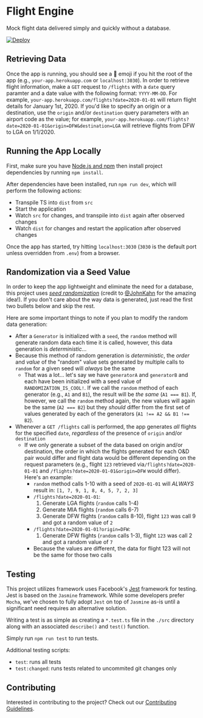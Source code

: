 # Flight Engine
Mock flight data delivered simply and quickly without a database.

[![Deploy](https://www.herokucdn.com/deploy/button.svg)](https://heroku.com/deploy)

## Retrieving Data
Once the app is running, you should see a 👋 emoji if you hit the root of the app (e.g., `your-app.herokuapp.com` or `localhost:3030`). In order to retrieve flight information, make a `GET` request to `/flights` with a `date` query paramter and a date value with the following format: `YYYY-MM-DD`. For example, `your-app.herokuapp.com/flights?date=2020-01-01` will return flight details for January 1st, 2020. If you'd like to specify an origin or a destination, use the `origin` and/or `destination` query parameters with an airport code as the value; for example, `your-app.herokuapp.com/flights?date=2020-01-01&origin=DFW&destination=LGA` will retrieve flights from DFW to LGA on 1/1/2020.

## Running the App Locally
First, make sure you have [Node.js and npm](https://nodejs.org/en/download/) then install project dependencies by running `npm install`.

After dependencies have been installed, run `npm run dev`, which will perform the following actions:
- Transpile TS into `dist` from `src`
- Start the application
- Watch `src` for changes, and transpile into `dist` again after observed changes
- Watch `dist` for changes and restart the application after observed changes

Once the app has started, try hitting `localhost:3030` (`3030` is the default port unless overridden from `.env`) from a browser.

## Randomization via a Seed Value
In order to keep the app lightweight and eliminate the need for a database, this project uses [_seed randomization_](https://en.wikipedia.org/wiki/Random_seed) (credit to [@JohnKahn](https://github.com/johnkahn) for the amazing idea!). If you don't care about the way data is generated, just read the first two bullets below and skip the rest.

Here are some important things to note if you plan to modify the random data generation:
- After a `Generator` is initialized with a `seed`, the `random` method will generate random data each time it is called, however, this data generation is *deterministic*...
- Because this method of random generation is *deterministic*, the _order_ and _value_ of the "random" value sets generated by multiple calls to `random` for a given seed will _always_ be the same
    - That was a lot... let's say we have `generatorA` and `generatorB` and each have been initialized with a seed value of `RANDOMIZATION_IS_COOL!`. If we call the `random` method of each generator (e.g., `A1` and `B1`), the result will be _the same_ (`A1 === B1`). If, however, we call the `random` method again, the new values will again be the same (`A2 === B2`) but they _should_ differ from the first set of values generated by each of the generators (`A1 !== A2 && B1 !== B2`).
- Whenever a `GET /flights` call is performed, the app generates _all_ flights for the specified `date`, _regardless_ of the presence of `origin` and/or `destination`
    - If we only generate a subset of the data based on origin and/or destination, the order in which the flights generated for each O&D pair would differ and flight data would be different depending on the request parameters (e.g., flight `123` retrieved via`/flights?date=2020-01-01` and `/flights?date=2020-01-01&origin=DFW` would differ). Here's an example:
        - `random` method calls 1-10 with a seed of `2020-01-01` will _ALWAYS_ result in: `[1, 7, 9, 1, 8, 4, 5, 7, 2, 3]`
        - `/flights?date=2020-01-01`:
            1. Generate LGA flights (`random` calls 1-4)
            1. Generate MIA flights (`random` calls 6-7)
            1. Generate DFW flights (`random` calls 8-10), flight `123` was call 9 and got a random value of `2`
        - `/flights?date=2020-01-01?origin=DFW`:
            1. Generate DFW flights (`random` calls 1-3), flight `123` was call 2 and got a random value of `7`
        - Because the values are different, the data for flight 123 will not be the same for those two calls

## Testing
This project utilizes framework uses Facebook's [Jest](https://facebook.github.io/jest/) framework for testing. Jest is based on the `Jasmine` framework. While some developers prefer `Mocha`, we've chosen to fully adopt `Jest` on top of `Jasmine` as-is until a significant need requires an alternative solution.

Writing a test is as simple as creating a `*.test.ts` file in the `./src` directory along with an associated `describe()` and `test()` function.

Simply run `npm run test` to run tests.

Additional testing scripts:
- `test`: runs all tests
- `test:changed`: runs tests related to uncommited git changes only

## Contributing
Interested in contributing to the project? Check out our [Contributing Guidelines](.github/CONTRIBUTING.md).
